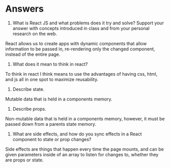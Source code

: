 # Answers

1. What is React JS and what problems does it try and solve? Support your answer with concepts introduced in class and from your personal research on the web.

React allows us to create apps with dynamic components that allow information to be passed in, re-rendering only the changed component, instead of the entire page.

1. What does it mean to think in react?

To think in react I think means to use the advantages of having css, html, and js all in one spot to maximize reusability.

1. Describe state.

Mutable data that is held in a components memory.

1. Describe props.

Non-mutable data that is held in a components memory, however, it must be passed down from a parents state memory.

1. What are side effects, and how do you sync effects in a React component to state or prop changes?

Side effects are things that happen every time the page mounts, and can be given parameters inside of an array to listen for changes to, whether they are props or state.